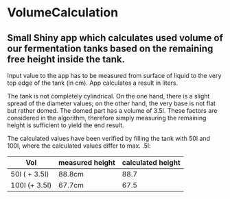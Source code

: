 # VolumeCalculation

## Small Shiny app which calculates used volume of our fermentation tanks based on the remaining free height inside the tank.

Input value to the app has to be measured from surface of liquid to the very top edge of the tank (in cm). App calculates a result in liters.

The tank is not completely cylindrical. On the one hand, there is a slight spread of the diameter values; on the other hand, the very base is not flat but rather domed. The domed part has a volume of 3.5l. These factors are considered in the algorithm, therefore simply measuring the remaining height is sufficient to yield the end result.

The calculated values have been verified by filling the tank with 50l and 100l, where the calculated values differ to max. .5l:

| Vol           | measured height | calculated height |
|---------------|-----------------|-------------------|
| 50l ( + 3.5l) | 88.8cm          | 88.7              |
| 100l (+ 3.5l) | 67.7cm          | 67.5              |
